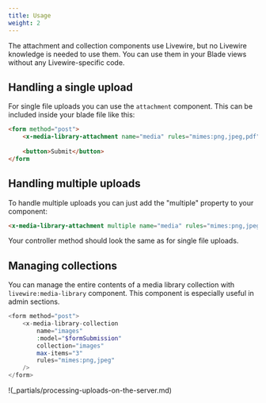 ```yaml
---
title: Usage
weight: 2
---
```


The attachment and collection components use Livewire, but no Livewire knowledge is needed to use them. You can use them in your Blade views without any Livewire-specific code.

## Handling a single upload

For single file uploads you can use the `attachment` component. This can be included inside your blade file like this:

```html
<form method="post">
    <x-media-library-attachment name="media" rules="mimes:png,jpeg,pdf"/>
    
    <button>Submit</button>
</form
```

## Handling multiple uploads

To handle multiple uploads you can just add the "multiple" property to your component:

```html
<x-media-library-attachment multiple name="media" rules="mimes:png,jpeg,pdf" />
```

Your controller method should look the same as for single file uploads.

## Managing collections

You can manage the entire contents of a media library collection with `livewire:media-library` component. This component is especially useful in admin sections.

```php
<form method="post">
    <x-media-library-collection
        name="images"
        :model="$formSubmission"
        collection="images"
        max-items="3"
        rules="mimes:png,jpeg"
    />
</form>
```

!(_partials/processing-uploads-on-the-server.md)
